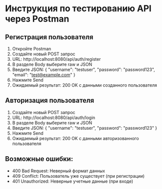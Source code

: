 # Инструкция по тестированию API через Postman

## Регистрация пользователя
1. Откройте Postman
2. Создайте новый POST запрос
3. URL: http://localhost:8080/api/auth/register
4. В разделе Body выберите raw и JSON
5. Введите JSON:
{
    "username": "testuser",
    "password": "password123",
    "email": "test@example.com"
}
6. Нажмите Send
7. Ожидаемый результат: 200 OK с данными созданного пользователя

## Авторизация пользователя
1. Создайте новый POST запрос
2. URL: http://localhost:8080/api/auth/login
3. В разделе Body выберите raw и JSON
4. Введите JSON:
{
    "username": "testuser",
    "password": "password123"
}
5. Нажмите Send
6. Ожидаемый результат: 200 OK с данными авторизованного пользователя

## Возможные ошибки:
- 400 Bad Request: Неверный формат данных
- 409 Conflict: Пользователь уже существует (при регистрации)
- 401 Unauthorized: Неверные учетные данные (при входе) 